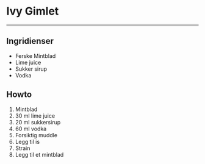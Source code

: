 # Ivy Gimlet
---

## Ingridienser
* Ferske Mintblad
* Lime juice
* Sukker sirup
* Vodka

## Howto
1. Mintblad
2. 30 ml lime juice
3. 20 ml sukkersirup
4. 60 ml vodka
5. Forsiktig muddle
6. Legg til is
7. Strain
8. Legg til et mintblad
